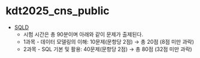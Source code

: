 # kdt2025_cns_public

- [SQLD](https://www.dataq.or.kr/www/accept/schedule.do)
  - 시험 시간은 총 90분이며 아래와 같이 문제가 출제된다.
  - 1과목 - 데이터 모델링의 이해: 10문제(문항당 2점) → 총 20점 (8점 미만 과락)
  - 2과목 - SQL 기본 및 활용: 40문제(문항당 2점) → 총 80점 (32점 미만 과락)
